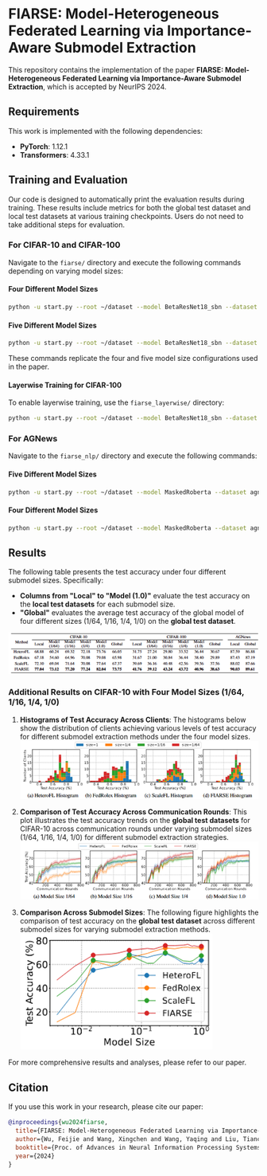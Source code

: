 
# FIARSE: Model-Heterogeneous Federated Learning via Importance-Aware Submodel Extraction

This repository contains the implementation of the paper **FIARSE: Model-Heterogeneous Federated Learning via Importance-Aware Submodel Extraction**, which is accepted by NeurIPS 2024.

## Requirements
This work is implemented with the following dependencies:
- **PyTorch**: 1.12.1
- **Transformers**: 4.33.1

## Training and Evaluation

Our code is designed to automatically print the evaluation results during training. These results include metrics for both the global test dataset and local test datasets at various training checkpoints. Users do not need to take additional steps for evaluation.


### For CIFAR-10 and CIFAR-100
Navigate to the `fiarse/` directory and execute the following commands depending on varying model sizes:

#### Four Different Model Sizes
```bash
python -u start.py --root ~/dataset --model BetaResNet18_sbn --dataset cifar10 --partitioner balanced --alpha 0.3 --bsz 20 --num-workers 100 --num-part 10 --lr -1 --gpu-idx 0 --K 100 --T 800 --model-size 1.0 0.25 0.0625 0.015625 --model-dist 25 25 25 25
```

#### Five Different Model Sizes
```bash
python -u start.py --root ~/dataset --model BetaResNet18_sbn --dataset cifar10 --partitioner balanced --alpha 0.3 --bsz 20 --num-workers 100 --num-part 10 --lr -1 --gpu-idx 0 --K 100 --T 800 --model-size 1.0 0.64 0.36 0.16 0.04 --model-dist 20 20 20 20 20
```

These commands replicate the four and five model size configurations used in the paper.

#### Layerwise Training for CIFAR-100
To enable layerwise training, use the `fiarse_layerwise/` directory:
```bash
python -u start.py --root ~/dataset --model BetaResNet18_sbn --dataset cifar100 --partitioner balanced --alpha 0.3 --bsz 20 --num-workers 100 --num-part 10 --lr -1 --gpu-idx 0 --K 100 --T 800 --model-size 1.0 0.25 0.0625 0.015625 --model-dist 25 25 25 25
```

### For AGNews
Navigate to the `fiarse_nlp/` directory and execute the following commands:

#### Five Different Model Sizes
```bash
python -u start.py --root ~/dataset --model MaskedRoberta --dataset agnews --partitioner dirichlet --alpha 1.0 --bsz 20 --num-workers 200 --num-part 20 --lr -4 --gpu-idx 0 --K 2 --K-unit epochs --T 300 --model-size 1.0 0.64 0.36 0.16 0.04 --model-dist 40 40 40 40 40
```

#### Four Different Model Sizes
```bash
python -u start.py --root ~/dataset --model MaskedRoberta --dataset agnews --partitioner dirichlet --alpha 1.0 --bsz 20 --num-workers 200 --num-part 20 --lr -4 --gpu-idx 0 --K 2 --K-unit epochs --T 300 --model-size 1.0 0.25 0.0625 0.015625 --model-dist 50 50 50 50
```

## Results

The following table presents the test accuracy under four different submodel sizes. Specifically:
- **Columns from "Local" to "Model (1.0)"** evaluate the test accuracy on the **local test datasets** for each submodel size.
- **"Global"** evaluates the average test accuracy of the global model of four different sizes (1/64, 1/16, 1/4, 1/0) on the **global test dataset**.

![Test accuracy under four different submodel sizes](assets/fiarse_four_sizes.png)

### Additional Results on CIFAR-10 with Four Model Sizes (1/64, 1/16, 1/4, 1/0)

1. **Histograms of Test Accuracy Across Clients**: The histograms below show the distribution of clients achieving various levels of test accuracy for different submodel extraction methods under the four model sizes.\
   ![Histograms](assets/histograms_cifar_10_four_local.png)

2. **Comparison of Test Accuracy Across Communication Rounds**: This plot illustrates the test accuracy trends on the **global test datasets** for CIFAR-10 across communication rounds under varying submodel sizes (1/64, 1/16, 1/4, 1/0) for different submodel extraction strategies.\
   ![Global Accuracy vs Communication Rounds](assets/cifar_10_four_global.png)

3. **Comparison Across Submodel Sizes**: The following figure highlights the comparison of test accuracy on the **global test dataset** across different submodel sizes for varying submodel extraction methods.\
   ![Global Accuracy vs Submodel Sizes](assets/unseen_global_dataset.png)

For more comprehensive results and analyses, please refer to our paper.


## Citation
If you use this work in your research, please cite our paper:
```bibtex
@inproceedings{wu2024fiarse,
  title={FIARSE: Model-Heterogeneous Federated Learning via Importance-Aware Submodel Extraction},
  author={Wu, Feijie and Wang, Xingchen and Wang, Yaqing and Liu, Tianci and Su, Lu and Gao, Jing},
  booktitle={Proc. of Advances in Neural Information Processing Systems (NeurIPS'24)},
  year={2024}
}
```